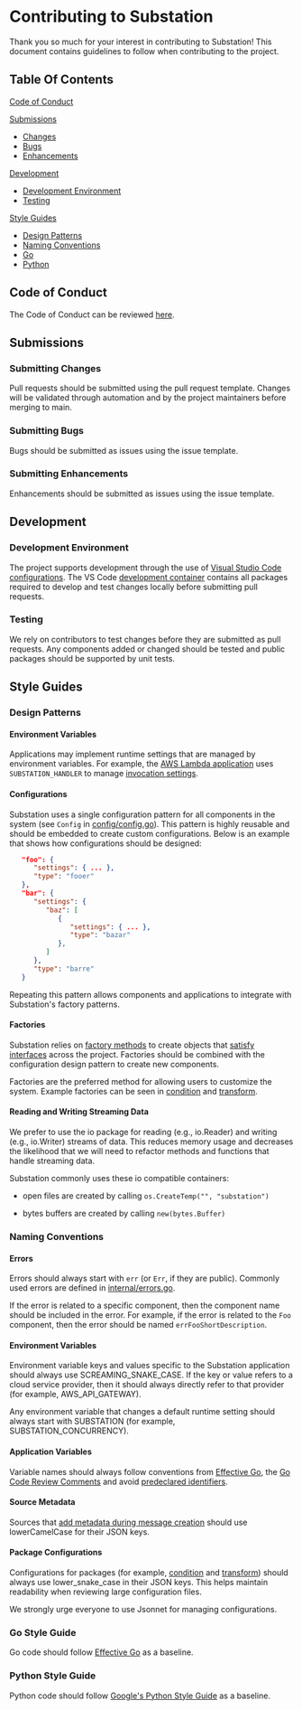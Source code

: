 # Contributing to Substation

Thank you so much for your interest in contributing to Substation! This document contains guidelines to follow when contributing to the project.

## Table Of Contents

[Code of Conduct](#code-of-conduct)

[Submissions](#submissions)
  + [Changes](#submitting-changes)
  + [Bugs](#submitting-bugs)
  + [Enhancements](#submitting-enhancements)

[Development](#development)
  + [Development Environment](#development-environment)
  + [Testing](#testing)

[Style Guides](#style-guides)
  + [Design Patterns](#design-patterns)
  + [Naming Conventions](#naming-conventions)
  + [Go](#go-style-guide)
  + [Python](#python-style-guide)

## Code of Conduct

The Code of Conduct can be reviewed [here](CODE_OF_CONDUCT.md).

## Submissions

### Submitting Changes

Pull requests should be submitted using the pull request template. Changes will be validated through automation and by the project maintainers before merging to main.

### Submitting Bugs

Bugs should be submitted as issues using the issue template.

### Submitting Enhancements

Enhancements should be submitted as issues using the issue template.

## Development

### Development Environment

The project supports development through the use of [Visual Studio Code configurations](https://code.visualstudio.com/docs/remote/containers). The VS Code [development container](.devcontainer/Dockerfile) contains all packages required to develop and test changes locally before submitting pull requests.

### Testing

We rely on contributors to test changes before they are submitted as pull requests. Any components added or changed should be tested and public packages should be supported by unit tests.

## Style Guides

### Design Patterns

#### Environment Variables

Applications may implement runtime settings that are managed by environment variables. For example, the [AWS Lambda application](/cmd/aws/lambda/substation/) uses `SUBSTATION_HANDLER` to manage [invocation settings](https://docs.aws.amazon.com/lambda/latest/dg/lambda-invocation.html).

#### Configurations

Substation uses a single configuration pattern for all components in the system (see `Config` in [config/config.go](/config/config.go)). This pattern is highly reusable and should be embedded to create custom configurations. Below is an example that shows how configurations should be designed:

```json
   "foo": {
	  "settings": { ... },
	  "type": "fooer"
   },
   "bar": {
      "settings": {
         "baz": [
            {
               "settings": { ... },
               "type": "bazar"
            },
         ]
      },
      "type": "barre"
   }
```

Repeating this pattern allows components and applications to integrate with Substation's factory patterns.

#### Factories

Substation relies on [factory methods](https://refactoring.guru/design-patterns/factory-method) to create objects that [satisfy interfaces](https://go.dev/doc/effective_go#interface_methods) across the project. Factories should be combined with the configuration design pattern to create new components.

Factories are the preferred method for allowing users to customize the system. Example factories can be seen in [condition](/condition/condition.go) and [transform](/transform/transform.go).

#### Reading and Writing Streaming Data

We prefer to use the io package for reading (e.g., io.Reader) and writing (e.g., io.Writer) streams of data. This reduces memory usage and decreases the likelihood that we will need to refactor methods and functions that handle streaming data.

Substation commonly uses these io compatible containers:

- open files are created by calling `os.CreateTemp("", "substation")`

- bytes buffers are created by calling `new(bytes.Buffer)`

### Naming Conventions

#### Errors

Errors should always start with `err` (or `Err`, if they are public). Commonly used errors are defined in [internal/errors.go](internal/errors.go).

If the error is related to a specific component, then the component name should be included in the error. For example, if the error is related to the `Foo` component, then the error should be named `errFooShortDescription`.

#### Environment Variables

Environment variable keys and values specific to the Substation application should always use SCREAMING_SNAKE_CASE. If the key or value refers to a cloud service provider, then it should always directly refer to that provider (for example, AWS_API_GATEWAY).

Any environment variable that changes a default runtime setting should always start with SUBSTATION (for example, SUBSTATION_CONCURRENCY).

#### Application Variables

Variable names should always follow conventions from [Effective Go](https://go.dev/doc/effective_go#names), the [Go Code Review Comments](https://github.com/golang/go/wiki/CodeReviewComments#variable-names) and avoid [predeclared identifiers](https://go.dev/ref/spec#Predeclared_identifiers).

#### Source Metadata

Sources that [add metadata during message creation](/message/) should use lowerCamelCase for their JSON keys.

#### Package Configurations

Configurations for packages (for example, [condition](/condition/README.md) and [transform](/transform/README.md)) should always use lower_snake_case in their JSON keys. This helps maintain readability when reviewing large configuration files.

We strongly urge everyone to use Jsonnet for managing configurations.

### Go Style Guide

Go code should follow [Effective Go](https://go.dev/doc/effective_go) as a baseline.

### Python Style Guide

Python code should follow [Google's Python Style Guide](https://google.github.io/styleguide/pyguide.html) as a baseline.
